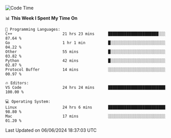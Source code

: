 
<!--START_SECTION:waka-->
![Code Time](http://img.shields.io/badge/Code%20Time-2%2C062%20hrs%207%20mins-blue)

📊 **This Week I Spent My Time On** 

```text
💬 Programming Languages: 
C++                      21 hrs 23 mins      ██████████████████████░░░   87.64 % 
Go                       1 hr 1 min          █░░░░░░░░░░░░░░░░░░░░░░░░   04.22 % 
Other                    55 mins             █░░░░░░░░░░░░░░░░░░░░░░░░   03.82 % 
Python                   42 mins             █░░░░░░░░░░░░░░░░░░░░░░░░   02.87 % 
Protocol Buffer          14 mins             ░░░░░░░░░░░░░░░░░░░░░░░░░   00.97 % 

🔥 Editors: 
VS Code                  24 hrs 24 mins      █████████████████████████   100.00 % 

💻 Operating System: 
Linux                    24 hrs 6 mins       █████████████████████████   98.80 % 
Mac                      17 mins             ░░░░░░░░░░░░░░░░░░░░░░░░░   01.20 % 
```


 Last Updated on 06/06/2024 18:37:03 UTC
<!--END_SECTION:waka-->

